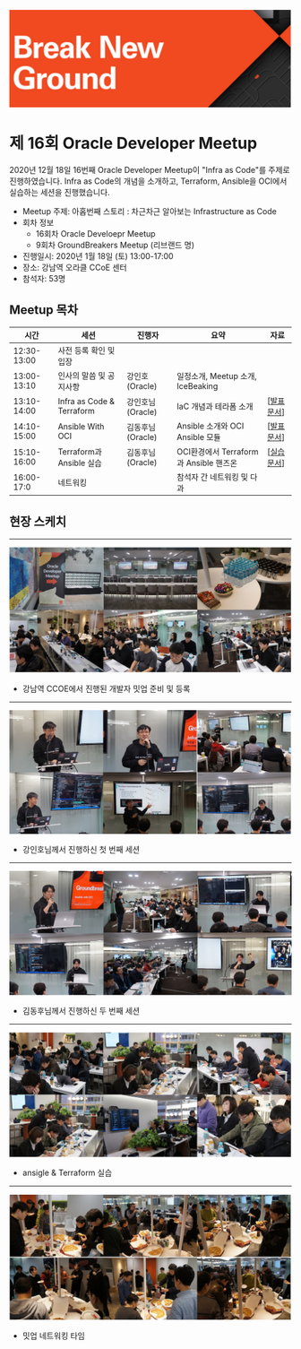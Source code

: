 ![](./images/logo.jpg)

# 제 16회 Oracle Developer Meetup

2020년 12월 18일 16번째 Oracle Developer Meetup이 "Infra as Code"를 주제로 진행하였습니다. Infra as Code의 개념을 소개하고, Terraform, Ansible을 OCI에서 실습하는 세션을 진행했습니다. 


- Meetup 주제: 아홉번째 스토리 : 차근차근 알아보는 Infrastructure as Code
- 회차 정보
    - 16회차 Oracle Develoepr Meetup
    - 9회차 GroundBreakers Meetup (리브랜드 명)
- 진행일시: 2020년 1월 18일 (토) 13:00-17:00
- 장소: 강남역 오라클 CCoE 센터
- 참석자: 53명

## Meetup 목차

|시간|세션|진행자|요약|자료|
|--|--|--|--|--|
|12:30-13:00|사전 등록 확인 및 입장||||
|13:00-13:10|인사의 말씀 및 공지사항|강인호(Oracle)|일정소개, Meetup 소개, IceBeaking||
|13:10-14:00|Infra as Code & Terraform|강인호님(Oracle)|IaC 개념과 테라폼 소개|[[발표문서](https://www.slideshare.net/InhoKang2/infra-as-code-with-packer-ansible-and-terraform)]|
|14:10-15:00|Ansible With OCI|김동후님(Oracle)|Ansible 소개와 OCI Ansible 모듈|[[발표문서](https://www.slideshare.net/DonghuKIM2/ansible-with-oci-221441463)]|
|15:10-16:00|Terraform과 Ansible 실습|김동후님(Oracle)|OCI환경에서 Terraform과 Ansible 핸즈온|[[실습문서](https://github.com/MangDan/meetup-200118-iac)]|
|16:00-17:0|네트워킹||참석자 간 네트워킹 및 다과||

## 현장 스케치

----
![](./images/16th/60.jpg)
- 강남역 CCOE에서 진행된 개발자 밋업 준비 및 등록

----
![](./images/16th/70.jpg)
- 강인호님께서 진행하신 첫 번째 세션

----
![](./images/16th/80.jpg)
- 김동후님께서 진행하신 두 번째 세션

----
![](./images/16th/90.jpg)
- ansigle & Terraform 실습

----
![](./images/16th/100.jpg)
- 밋업 네트워킹 타임


